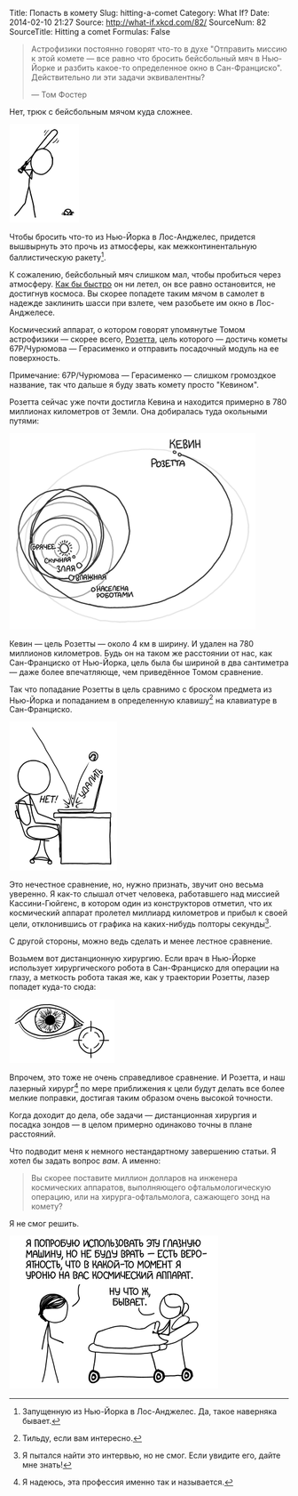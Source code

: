 Title: Попасть в комету
Slug: hitting-a-comet
Category: What If?
Date: 2014-02-10 21:27
Source: http://what-if.xkcd.com/82/
SourceNum: 82
SourceTitle: Hitting a comet
Formulas: False

> Астрофизики постоянно говорят что-то в духе "Отправить миссию к этой комете — все равно что бросить бейсбольный мяч в Нью-Йорке и разбить какое-то определенное окно в Сан-Франциско". Действительно ли эти задачи эквивалентны?
> 
> — Том Фостер

Нет, трюк с бейсбольным мячом куда сложнее.

![](/uploads/082-hitting-a-comet/rosetta_baseball.png "Как ты вообще собираешься бросать эту штуку?")

Чтобы бросить что-то из Нью-Йорка в Лос-Анджелес, придется вышвырнуть это прочь из атмосферы, как межконтинентальную баллистическую ракету[^1].

К сожалению, бейсбольный мяч слишком мал, чтобы пробиться через атмосферу. [Как бы быстро](/relativistic-baseball/) он ни летел, он все равно остановится, не достигнув космоса. Вы скорее попадете таким мячом в самолет в надежде заклинить шасси при взлете, чем разобьете им окно в Лос-Анджелесе.

Космический аппарат, о котором говорят упомянутые Томом астрофизики — скорее всего, [Розетта](http://www.esa.int/Our_Activities/Space_Science/Rosetta), цель которого — достичь кометы 67P/Чурюмова — Герасименко и отправить посадочный модуль на ее поверхность.

Примечание: 67P/Чурюмова — Герасименко — слишком громоздкое название, так что дальше я буду звать комету просто "Кевином".

Розетта сейчас уже почти достигла Кевина и находится примерно в 780 миллионах километров от Земли. Она добиралась туда окольными путями:

![](/uploads/082-hitting-a-comet/rosetta_route_ru.png "Розетта получила гравитационное ускорение, несколько раз сблизившись с Землей, один раз с Марсом, пролетела мимо пары астероидов и в маневре, который до сих пор смущает Европейское космическое агенство, стала первым космическим аппаратом, который сблизился сам с собой.")

Кевин — цель Розетты — около 4 км в ширину. И удален на 780 миллионов километров. Будь он на таком же расстоянии от нас, как Сан-Франциско от Нью-Йорка, цель была бы шириной в два сантиметра — даже более впечатляюще, чем приведённое Томом сравнение.

Так что попадание Розетты в цель сравнимо с броском предмета из Нью-Йорка и попаданием в определенную клавишу[^2] на клавиатуре в Сан-Франциско.

![](/uploads/082-hitting-a-comet/rosetta_send_ru.png "Я же СКАЗАЛ тебе целиться в СОХРАНИТЬ!")

Это нечестное сравнение, но, нужно признать, звучит оно весьма уверенно. Я как-то слышал отчет человека, работавшего над миссией Кассини-Гюйгенс, в котором один из конструкторов отметил, что их космический аппарат пролетел миллиард километров и прибыл к своей цели, отклонившись от графика на каких-нибудь полторы секунды[^3].

С другой стороны, можно ведь сделать и менее лестное сравнение.

Возьмем вот дистанционную хирургию. Если врач в Нью-Йорке использует хирургического робота в Сан-Франциско для операции на глазу, а меткость робота такая же, как у траектории Розетты, лазер попадет куда-то сюда:

![](/uploads/082-hitting-a-comet/rosetta_eye.png "Ну, по крайней мере, прочистит мне пазухи.")

Впрочем, это тоже не очень справедливое сравнение. И Розетта, и наш лазерный хирург[^4] по мере приближения к цели будут делать все более мелкие поправки, достигая таким образом очень высокой точности.

Когда доходит до дела, обе задачи — дистанционная хирургия и посадка зондов — в целом примерно одинаково точны в плане расстояний.

Что подводит меня к немного нестандартному завершению статьи. Я хотел бы задать вопрос _вам_. А именно:

> Вы скорее поставите миллион долларов на инженера космических аппаратов, выполняющего офтальмологическую операцию, или на хирурга-офтальмолога, сажающего зонд на комету?

Я не смог решить.

![](/uploads/082-hitting-a-comet/rosetta_surgery_ru.png "Но не переживайте, это редкое осложнение, возникающее один раз на 20 или 30 процедур.")

[^1]: Запущенную из Нью-Йорка в Лос-Анджелес. Да, такое наверняка бывает.
[^2]: Тильду, если вам интересно.
[^3]: Я пытался найти это интервью, но не смог. Если увидите его, дайте мне знать!
[^4]: Я надеюсь, эта профессия именно так и называется.
